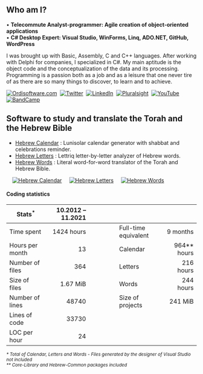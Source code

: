 ## Who am I?

• **Telecommute Analyst-programmer: Agile creation of object-oriented applications**\
• **C# Desktop Expert: Visual Studio, WinForms, Linq, ADO.NET, GitHub, WordPress**

I was brought up with Basic, Assembly, C and C++ languages. After working with Delphi for companies, I specialized in C#. My main aptitude is the object code and the conceptualization of the data and its processing. Programming is a passion both as a job and as a leisure that one never tire of as there are so many things to discover, to learn and to achieve.

[![Ordisoftware.com](https://img.shields.io/badge/-ordisoftware.com-054080?logo=WordPress&logoColor=white)](https://www.ordisoftware.com)&nbsp;
[![Twitter](https://img.shields.io/badge/ordisoftware-%231DA1F2.svg?logo=Twitter&logoColor=white)](https://linkedin.com/in/ordisoftware)&nbsp;
[![LinkedIn](https://img.shields.io/badge/linkedin-%230077B5.svg?logo=linkedin&logoColor=white)](https://linkedin.com/in/ordisoftware)&nbsp;
[![Pluralsight](https://img.shields.io/badge/Pluralsight-EE3057?logo=pluralsight&logoColor=white)](https://app.pluralsight.com/profile/ordisoftware)&nbsp;
[![YouTube](https://img.shields.io/badge/ordisoftware-%23FF0000.svg?logo=YouTube&logoColor=white)](https://www.youtube.com/user/Ordisoftware)&nbsp;
[![BandCamp](https://img.shields.io/badge/bandcamp-1DA0C3?logo=bandcamp&logoColor=white)](https://ordisoftware.bandcamp.com)&nbsp;

## Software to study and translate the Torah and the Hebrew Bible

- [Hebrew Calendar](https://github.com/Ordisoftware/Hebrew-Calendar) : Lunisolar calendar generator with shabbat and celebrations reminder.
- [Hebrew Letters](https://github.com/Ordisoftware/Hebrew-Letters) : Lettriq letter-by-letter analyzer of Hebrew words.
- [Hebrew Words](https://github.com/Ordisoftware/Hebrew-Words) : Literal word-for-word translator of the Torah and Hebrew Bible.

&nbsp;&nbsp;&nbsp;&nbsp;[![Hebrew Calendar](https://i2.wp.com/www.ordisoftware.com/uploads/2019/10/hebrew-calendar-viewmonth-fr-1.png?resize=204%2C140&ssl=1 "Hebrew Calendar")](https://github.com/Ordisoftware/Hebrew-Calendar)&nbsp;&nbsp;&nbsp;&nbsp;&nbsp;[![Hebrew Letters](https://i2.wp.com/www.ordisoftware.com/uploads/2019/09/hebrew-letters-analyse-fr.png?resize=133%2C140&ssl=1 "Hebrew Letters")](https://github.com/Ordisoftware/Hebrew-Letters)&nbsp;&nbsp;&nbsp;&nbsp;&nbsp;[![Hebrew Words](https://i1.wp.com/www.ordisoftware.com/uploads/2019/09/hebrew-words-verses-fr.png?resize=180%2C140&ssl=1 "Hebrew Words")](https://github.com/Ordisoftware/Hebrew-Words)

#### Coding statistics

|Stats<sup>*</sup>|10.2012 – 11.2021||||
|-|-:|-|-|-:|
|Time spent|1424 hours||Full-time equivalent|9 months|
|Hours per month|13||Calendar|964** hours|
|Number of files|364||Letters|216 hours|
|Size of files|1.67 MiB||Words|244 hours|
|Number of lines|48740||Size of projects|241 MiB|
|Lines of code|33730||||
|LOC per hour|24|&nbsp;&nbsp;&nbsp;&nbsp;&nbsp;&nbsp;&nbsp;&nbsp;&nbsp;&nbsp;&nbsp;&nbsp;&nbsp;|||

<sup><i>* Total of Calendar, Letters and Words - Files generated by the designer of Visual Studio not included<br>
** Core-Library and Hebrew-Common packages included</i></sup>
